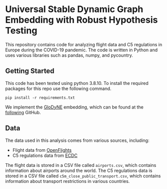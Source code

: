 # Universal Stable Dynamic Graph Embedding with Robust Hypothesis Testing


This repository contains code for analyzing flight data and C5 regulations in Europe during the COVID-19 pandemic. The code is written in Python and uses various libraries such as pandas, numpy, and pycountry.

## Getting Started

This code has been tested using python 3.8.10. To install the required packages for this repo use the following command.

```pip install -r requirements.txt```

We implement the [GloDyNE](https://ieeexplore.ieee.org/abstract/document/9302718) embedding, which can be found at the [following](https://github.com/houchengbin/GloDyNE) GitHub.

## Data

The data used in this analysis comes from various sources, including:

- Flight data from [OpenFlights](https://openflights.org/data.html)
- C5 regulations data from [ECDC](https://www.ecdc.europa.eu/en/publications-data/download-data-response-measures-covid-19)

The flight data is stored in a CSV file called `airports.csv`, which contains information about airports around the world. The C5 regulations data is stored in a CSV file called `c5m_close_public_transport.csv`, which contains information about transport restrictions in various countries.


